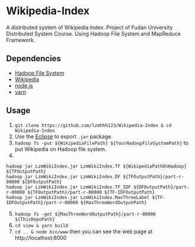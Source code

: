 # Wikipedia-Index
A distributed system of Wikipedia Index. Project of Fudan University Distributed System Course.
Using Hadoop File System and MapReduce Framework.

## Dependencies
- [Hadoop File System](http://hadoop.apache.org/)
- [Wikipedia](https://dumps.wikimedia.org/enwikisource/latest/)
- [node.js](https://nodejs.org/)
- [yarn](https://yarnpkg.com/)

## Usage
1. `git clone https://github.com/lzmhhh123/Wikipedia-Index & cd Wikipedia-Index`
2. Use the [Eclipse](https://www.eclipse.org/downloads/packages/eclipse-ide-java-ee-developers/neon3) to export `.jar` package.
3. `hadoop fs -put ${WikipediaFilePath} ${YourHadoopFileSystemPath}` to put Wikipedia on Hadoop file system.
4. 
```
hadoop jar LzmWikiIndex.jar LzmWikiIndex.TF ${WikipediaPathOnHadoop} ${TFOutputPath}
hadoop jar LzmWikiIndex.jar LzmWikiIndex.DF ${TFOutputPath}/part-r-00000 ${DFOutputPath}
hadoop jar LzmWikiIndex.jar LzmWikiIndex.TF_IDF ${DFOutputPath}/part-r-00000 ${TFOutputPath}/part-r-00000 ${TF-IDFOutputPath}
hadoop jar LzmWikiIndex.jar LzmWikiIndex.MaxThreeLabel ${TF-IDFOutputPath}/part-r-00000 ${MaxThreeWordOutputPath}
```
5. `hadoop fs -get ${MaxThreeWordOutputPath}/part-r-00000 ${ThisRepoPath}`
6. `cd view & yarn build`
7. `cd .. & node bin/www` then you can see the web page at http://localhost:8000

